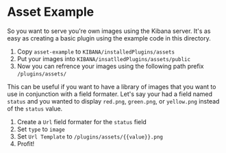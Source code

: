 # Asset Example

So you want to serve you're own images using the Kibana server. It's as easy as creating a basic plugin using the example code in this directory.

1. Copy `asset-example` to `KIBANA/installedPlugins/assets`
2. Put your images into `KIBANA/insatlledPlugins/assets/public`
3. Now you can refrence your images using the following path prefix `/plugins/assets/`

This can be useful if you want to have a library of images that you want to use in conjunction with a field formater. Let's say your had a field named `status` and you wanted to display `red.png`, `green.png`, or `yellow.png` instead of the `status` value. 

1. Create a `Url` field formater for the `status` field
2. Set `type` to `image`
3. Set `Url Template` to `/plugins/assets/{{value}}.png` 
4. Profit!
